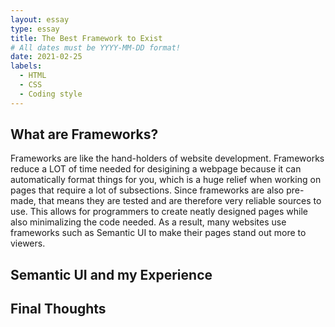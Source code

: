 ```yaml
---
layout: essay
type: essay
title: The Best Framework to Exist
# All dates must be YYYY-MM-DD format!
date: 2021-02-25
labels:
  - HTML
  - CSS
  - Coding style
---
```


## What are Frameworks?
Frameworks are like the hand-holders of website development. Frameworks reduce a LOT of time needed for desigining a webpage because it can automatically format things for you, which is a huge relief when working on pages that require a lot of subsections. Since frameworks are also  pre-made, that means they are tested and are therefore very reliable sources to use. This allows for programmers to create neatly designed pages while also minimalizing the code needed. As a result, many websites use frameworks such as Semantic UI to make their pages stand out more to viewers.

## Semantic UI and my Experience 


## Final Thoughts
